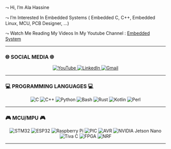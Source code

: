 ⤳ Hi, I’m Ala Hassine

⤳ I’m Interested In Embedded Systems ( Embedded C, C++, Embedded Linux, MCU, PCB Designer, ...)

⤳ Watch Me Reading My Videos In My Youtube Channel : [Embedded System](https://www.youtube.com/@EmbeddedSystem)

---

###  🌐 SOCIAL MEDIA 🌐
<p align="center">
  <a href="https://www.youtube.com/@EmbeddedSystem" target="_blank">
    <img src="https://img.shields.io/badge/YouTube-%23FF0000?style=for-the-badge&logo=youtube&logoColor=white" alt="YouTube"/>
  </a>
  <a href="https://www.linkedin.com/in/ala-hassine/" target="_blank">
      <img src="https://img.shields.io/badge/LinkedIn-%230077B5?style=for-the-badge&logo=linkedin&logoColor=white" alt="LinkedIn"/>
  </a>
  <a href="mailto:contact.ala.hassine@gmail.com" target="_blank">
      <img src="https://img.shields.io/badge/Gmail-D14836?style=for-the-badge&logo=gmail&logoColor=white" alt="Gmail"/>
  </a>
</p>

---

### 💻 PROGRAMMING LANGUAGES 💻
<div align="center">
  
![C](https://img.shields.io/badge/C-%2300599C?style=for-the-badge&logo=c&logoColor=white) 
![C++](https://img.shields.io/badge/C%2B%2B-%2300599C?style=for-the-badge&logo=c%2B%2B&logoColor=white)
![Python](https://img.shields.io/badge/Python-%233776AB?style=for-the-badge&logo=python&logoColor=white) 
![Bash](https://img.shields.io/badge/Bash-%23121011?style=for-the-badge&logo=gnu-bash&logoColor=white)
![Rust](https://img.shields.io/badge/Rust-%23000000?style=for-the-badge&logo=rust&logoColor=white)
![Kotlin](https://img.shields.io/badge/Kotlin-%237F52FF?style=for-the-badge&logo=kotlin&logoColor=white)
![Perl](https://img.shields.io/badge/Perl-%2339457E?style=for-the-badge&logo=perl&logoColor=white)

</div>

---

### 🎮 MCU/MPU 🎮
<div align="center">

![STM32](https://img.shields.io/badge/STM32-%23217576?style=for-the-badge&logo=stm32&logoColor=white) 
![ESP32](https://img.shields.io/badge/ESP-%23001C8C?style=for-the-badge&logo=espressif&logoColor=white) 
![Raspberry Pi](https://img.shields.io/badge/Raspberry%20Pi-%23C51A4A?style=for-the-badge&logo=raspberry-pi&logoColor=white)
![PIC](https://img.shields.io/badge/PIC-%230058D1?style=for-the-badge&logo=microchip&logoColor=white) 
![AVR](https://img.shields.io/badge/AVR-%23E46C23?style=for-the-badge&logo=atmel&logoColor=white)
![NVIDIA Jetson Nano](https://img.shields.io/badge/NVIDIA-Jetson_Nano-%2376B900?style=for-the-badge&logo=nvidia&logoColor=white) 
![Tiva C](https://img.shields.io/badge/TI-Tiva_C-%23A50034?style=for-the-badge&logo=texasinstruments&logoColor=white)
![FPGA](https://img.shields.io/badge/FPGA-%2376509B?style=for-the-badge&logo=chip&logoColor=white) 
![NRF](https://img.shields.io/badge/Nordic-nRF-%2300A9CE?style=for-the-badge&logo=nordicsemiconductor&logoColor=white)

</div>

---
